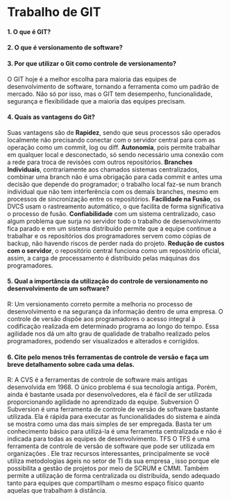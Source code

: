 # Trabalho de GIT

#### 1. O que é GIT?


#### 2.  O que é versionamento de software?


#### 3. Por que utilizar o Git como controle de versionamento?

O GIT hoje é a melhor escolha para maioria das equipes de desenvolvimento de software, tornando a ferramenta como um padrão de mercado. Não só por isso, mas o GIT tem desempenho, funcionalidade, segurança e flexibilidade que a maioria das equipes precisam.

#### 4. Quais as vantagens do Git?

Suas vantagens são de **Rapidez**, sendo que seus processos são operados localmente não precisando conectar com o servidor central para com as operação como um commit, log ou diff. **Autonomia**, pois permite trabalhar em qualquer local e desconectado, só sendo necessário uma conexão com a rede para troca de revisões com outros repositórios. **Branches Individuais**, contrariamente aos chamados sistemas centralizados, combinar uma branch não é uma obrigação para cada commit e antes uma decisão que depende do programador; o trabalho local faz-se num branch individual que não tem interferência com os demais branches, mesmo em processos de sincronização entre os repositórios. **Facilidade na Fusão**, os DVCS usam o rastreamento automático, o que facilita de forma significativa o processo de fusão. **Confiabilidade** com um sistema centralizado, caso algum problema que surja no servidor todo o trabalho de desenvolvimento fica parado e em um sistema distribuído permite que a equipe continue a trabalhar e os repositórios dos programadores servem como cópias de backup, não havendo riscos de perder nada do projeto. **Redução de custos com o servidor**, o repositório central funciona como um repositório oficial, assim, a carga de processamento é distribuído pelas máquinas dos programadores.

#### 5. Qual a importância da utilização do controle de versionamento no desenvolvimento de um software?
R:  Um versionamento correto  permite a melhoria  no  processo de desenvolvimento e na segurança da informação dentro de uma empresa.                                                     O controle de versão dispõe  aos programadores  o acesso integral  à codificação realizada em determinado programa ao longo do tempo. Essa agilidade nos dá um alto grau de qualidade de trabalho realizado pelos programadores, podendo ser visualizados e alterados e corrigidos.


#### 6. Cite pelo menos três ferramentas de controle de versão e faça um breve detalhamento sobre cada uma delas.
R: A CVS é a ferramentas de controle de software mais antigas desenvolvida em 1968. O único problema é sua tecnologia  antiga. Porém, ainda é bastante usada por desenvolvedores, ela é fácil de ser utilizada proporcionando agilidade no aprendizado da equipe.
 Subversion
O Subversion é uma ferramenta de controle de versão de software bastante utilizada. Ela é rápida para  executar as funcionalidades do sistema e ainda se mostra como uma das mais simples de ser empregada. Basta ter um conhecimento básico para utilizá-la é uma ferramenta centralizada e não é indicada para todas as equipes de desenvolvimento.
TFS
O TFS é uma  ferramenta de controle de versão de software que pode ser utilizada em organizações . Ele traz recursos  interessantes, principalmente se você utiliza metodologias ágeis no setor de TI da sua empresa , isso porque ele possibilita a gestão de projetos por meio de SCRUM e CMMI. Também permite a utilização de forma centralizada ou distribuída, sendo adequado tanto para equipes que compartilham o mesmo espaço físico quanto aquelas que trabalham à distância.
